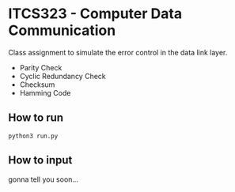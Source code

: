 # ITCS323 - Computer Data Communication
Class assignment to simulate the error control in the data link layer.
- Parity Check
- Cyclic Redundancy Check
- Checksum
- Hamming Code

## How to run
`python3 run.py`

## How to input
gonna tell you soon...

